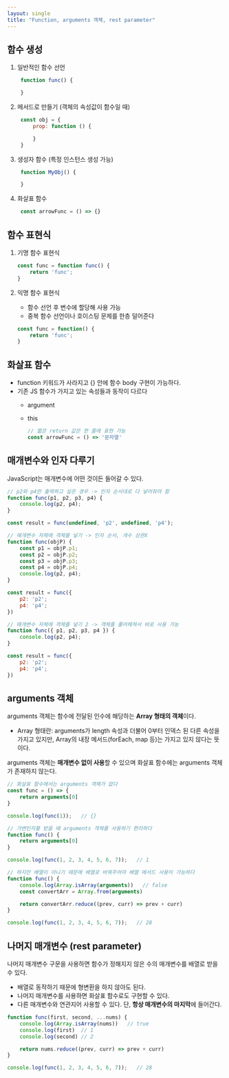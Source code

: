 ```yaml
---
layout: single
title: "Function, arguments 객체, rest parameter"
---
```


## 함수 생성

1. 일반적인 함수 선언
   
   ```js
    function func() {

    }
   ```

2. 메서드로 만들기 (객체의 속성값이 함수일 때)
   
   ```js
    const obj = {
        prop: function () {

        }
    }
   ```   

3. 생성자 함수 (특정 인스턴스 생성 가능)

   ```js
    function MyObj() {

    }
   ```

4. 화살표 함수
   
   ```js
    const arrowFunc = () => {}
   ```


## 함수 표현식

1. 기명 함수 표현식

    ```js
    const func = function func() {
        return 'func';
    }
    ```

2. 익명 함수 표현식
    - 함수 선언 후 변수에 할당해 사용 가능
    - 중복 함수 선언이나 호이스팅 문제를 한층 덜어준다
    
    ```js
    const func = function() {
        return 'func';
    }
    ```

## 화살표 함수

- function 키워드가 사라지고 {} 안에 함수 body 구현이 가능하다.
- 기존 JS 함수가 가지고 있는 속성들과 동작이 다르다
  - argument
  - this

    ```js
    // 짧은 return 값은 한 줄에 표현 가능
    const arrowFunc = () => '문자열'
    ```

## 매개변수와 인자 다루기

JavaScript는 매개변수에 어떤 것이든 들어갈 수 있다.

```js
// p2와 p4만 출력하고 싶은 경우 -> 인자 순서대로 다 넣어줘야 함
function func(p1, p2, p3, p4) {
    console.log(p2, p4);
}

const result = func(undefined, 'p2', undefined, 'p4');
```

```js
// 매개변수 자체에 객체를 넣기 -> 인자 순서, 개수 상관X
function func(objP) {
    const p1 = objP.p1;
    const p2 = objP.p2;
    const p3 = objP.p3;
    const p4 = objP.p4;
    console.log(p2, p4);
}

const result = func({
    p2: 'p2';
    p4: 'p4';
})
```

```js
// 매개변수 자체에 객체를 넣기 2 -> 객체를 풀어헤쳐서 바로 사용 가능
function func({ p1, p2, p3, p4 }) {
    console.log(p2, p4);
}

const result = func({
    p2: 'p2';
    p4: 'p4';
})
```

## arguments 객체

arguments 객체는 함수에 전달된 인수에 해당하는 <b>Array 형태의 객체</b>이다.  
- Array 형태란: arguments가 length 속성과 더불어 0부터 인덱스 된 다른 속성을 가지고 있지만, Array의 내장 메서드(forEach, map 등)는 가지고 있지 않다는 뜻이다.

arguments 객체는 <b>매개변수 없이 사용</b>할 수 있으며 화살표 함수에는 arguments 객체가 존재하지 않는다.  

```js
// 화살표 함수에서는 arguments 객체가 없다
const func = () => {
    return arguments[0]
}

console.log(func(1));   // {}
```

```js
// 가변인자를 받을 때 arguments 객체를 사용하기 편리하다
function func() {
    return arguments[0]
}

console.log(func(1, 2, 3, 4, 5, 6, 7));   // 1
```

```js
// 하지만 배열이 아니기 때문에 배열로 바꿔주어야 배열 메서드 사용이 가능하다
function func() {
    console.log(Array.isArray(arguments))   // false
    const convertArr = Array.from(arguments)

    return convertArr.reduce((prev, curr) => prev + curr)
}

console.log(func(1, 2, 3, 4, 5, 6, 7));   // 28
```

## 나머지 매개변수 (rest parameter)

나머지 매개변수 구문을 사용하면 함수가 정해지지 않은 수의 매개변수를 배열로 받을 수 있다.  
- 배열로 동작하기 때문에 형변환을 하지 않아도 된다.
- 나머지 매개변수를 사용하면 화살표 함수로도 구현할 수 있다.
- 다른 매개변수와 연관지어 사용할 수 있다. 단, **항상 매개변수의 마지막**에 들어간다.

```js
function func(first, second, ...nums) {
    console.log(Array.isArray(nums))   // true
    console.log(first)  // 1
    console.log(second) // 2

    return nums.reduce((prev, curr) => prev + curr)
}

console.log(func(1, 2, 3, 4, 5, 6, 7));   // 28
```